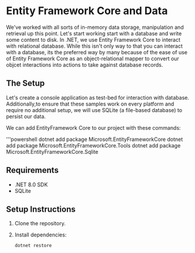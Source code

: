 # Entity Framework Core and Data

We've worked with all sorts of in-memory data storage, manipulation and retrieval up this point. Let's start working start with a database and write some content to disk. In .NET, we use Entity Framework Core to interact with relational database. While this isn't only way to that you can interact with a database, its the preferred way by many because of the ease of use of Entity Framework Core as an object-relational mapper to convert our objcet interactions into actions to take against database records.   

## The Setup

Let's create a console application as test-bed for interaction with database. Additionally,to ensure that these samples work on every platform and require no additional setup, we will use SQLite (a file-based database) to persist our data.

We can add EntityFramework Core to our project with these commands:

'''powershell
dotnet add package Microsoft.EntityFrameworkCore
dotnet add package Microsoft.EntityFrameworkCore.Tools
dotnet add package Microsoft.EntityFrameworkCore.Sqlite

## Requirements

- .NET 8.0 SDK
- SQLite

## Setup Instructions

1. Clone the repository.
2. Install dependencies:

   ```bash
   dotnet restore
